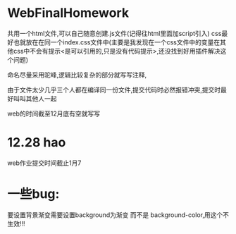 # WebFinalHomework
共用一个html文件,可以自己随意创建.js文件(记得往html里面加script引入) css最好也就放在在同一个index.css文件中(主要是我发现在一个css文件中的变量在其他css中不会有提示<是可以引用的,只是没有代码提示>,还没找到好用插件解决这个问题)

命名尽量采用驼峰,逻辑比较复杂的部分就写写注释,

由于文件太少几乎三个人都在编译同一份文件,提交代码时必然报错冲突,提交时最好叫叫其他人一起

web的时间截至12月底有空就写写

# 12.28 hao 
  web作业提交时间截止1月7

# 一些bug:
要设置背景渐变需要设置background为渐变 而不是 background-color,用这个不生效!!!